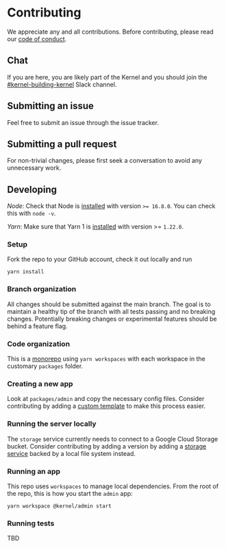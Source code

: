 # Contributing

We appreciate any and all contributions. Before contributing, please read our [code of conduct](CODE_OF_CONDUCT.md).

## Chat

If you are here, you are likely part of the Kernel and you should join the [#kernel-building-kernel](https://app.slack.com/client/T016DS66R99/C031ES44SA3) Slack channel.

## Submitting an issue

Feel free to submit an issue through the issue tracker.

## Submitting a pull request

For non-trivial changes, please first seek a conversation to avoid any unnecessary work.

## Developing

_Node_: Check that Node is [installed](https://nodejs.org/en/download/) with version `>= 16.8.0`. You can check this with `node -v`.

_Yarn_: Make sure that Yarn 1 is [installed](https://classic.yarnpkg.com/en/docs/install) with version >= `1.22.0`.

### Setup

Fork the repo to your GitHub account, check it out locally and run

`yarn install`

### Branch organization

All changes should be submitted against the main branch. The goal is to maintain a healthy tip of the branch with all tests passing and no breaking changes. Potentially breaking changes or experimental features should be behind a feature flag.


### Code organization

This is a [monorepo](https://danluu.com/monorepo/) using `yarn workspaces` with each workspace in the customary `packages` folder. 

### Creating a new app

Look at `packages/admin` and copy the necessary config files. Consider contributing by adding a [custom template](https://create-react-app.dev/docs/custom-templates/) to make this process easier.

### Running the server locally

The `storage` service currently needs to connect to a Google Cloud Storage bucket. Consider contributing by adding a version by adding a [storage service](https://github.com/simonkernel/kernel-services/blob/main/packages/storage/src/services/storage.js) backed by a local file system instead.

### Running an app

This repo uses `workspaces` to manage local dependencies. From the root of the repo, this is how you start the `admin` app:

```
yarn workspace @kernel/admin start
```

### Running tests

TBD

